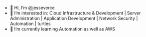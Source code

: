 - 👋 Hi, I’m @jesseverce
- 👀 I’m interested in:
        Cloud Infrastructure & Development |
        Server Administration |
        Application Development |
        Network Security |
        Automation |
        turtles
- 🌱 I’m currently learning
        Automation as well as 
        AWS
<!---
jesseverce/jesseverce is a ✨ special ✨ repository because its `README.md` (this file) appears on your GitHub profile.
You can click the Preview link to take a look at your changes.
--->

